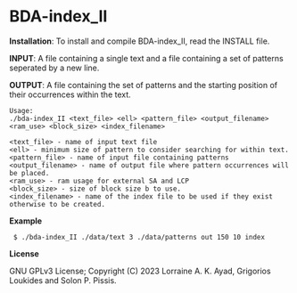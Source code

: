 BDA-index_II
===

<b>Installation</b>: To install and compile BDA-index_II, read the INSTALL file.

<b>INPUT</b>: A file containing a single text and a file containing a set of patterns seperated by a new line.

<b>OUTPUT</b>: A file containing the set of patterns and the starting position of their occurrences within the text.


```
Usage:
./bda-index_II <text_file> <ell> <pattern_file> <output_filename> <ram_use> <block_size> <index_filename>

<text_file> - name of input text file
<ell> - minimum size of pattern to consider searching for within text.
<pattern_file> - name of input file containing patterns
<output_filename> - name of output file where pattern occurrences will be placed.
<ram_use> - ram usage for external SA and LCP
<block_size> - size of block size b to use.
<index_filename> - name of the index file to be used if they exist otherwise to be created.
```

<b>Example</b>
```
 $ ./bda-index_II ./data/text 3 ./data/patterns out 150 10 index
```

<b>License</b>

GNU GPLv3 License; Copyright (C) 2023 Lorraine A. K. Ayad, Grigorios Loukides and Solon P. Pissis.
